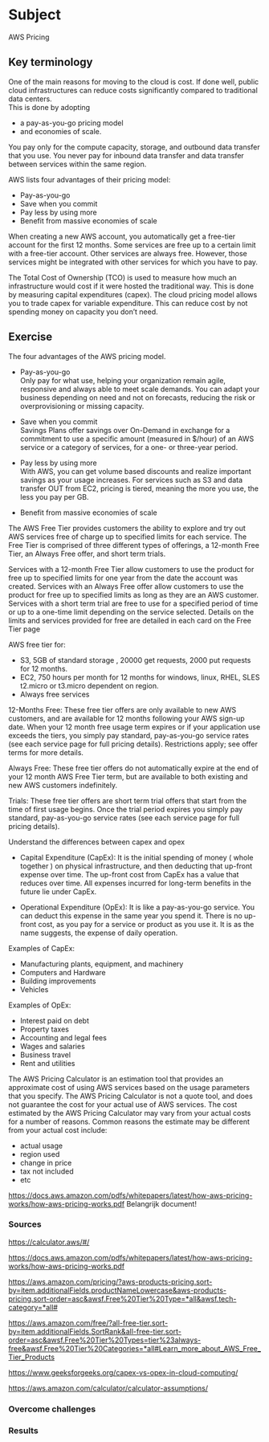 # Subject
AWS Pricing

## Key terminology
One of the main reasons for moving to the cloud is cost. If done well, public cloud infrastructures can reduce costs significantly compared to traditional data centers.  
This is done by adopting  
- a pay-as-you-go pricing model  
- and economies of scale.  

You pay only for the compute capacity, storage, and outbound data transfer that you use. You never pay for inbound data transfer and data transfer between services within the same region.  

AWS lists four advantages of their pricing model:  

- Pay-as-you-go  
- Save when you commit  
- Pay less by using more  
- Benefit from massive economies of scale  

When creating a new AWS account, you automatically get a free-tier account for the first 12 months. Some services are free up to a certain limit with a free-tier account.
Other services are always free. However, those services might be integrated with other services for which you have to pay.  

The Total Cost of Ownership (TCO) is used to measure how much an infrastructure would cost if it were hosted the traditional way. This is done by measuring capital expenditures (capex). The cloud pricing model allows you to trade capex for variable expenditure. This can reduce cost by not spending money on capacity you don’t need.


## Exercise  
The four advantages of the AWS pricing model.  
- Pay-as-you-go  
 Only pay for what use, helping your organization remain agile, responsive and always able to meet scale demands. You can adapt your business depending on need and not on forecasts, reducing the risk or overprovisioning or missing capacity.  

- Save when you commit  
Savings Plans offer savings over On-Demand in exchange for a commitment to use a specific amount (measured in $/hour) of an AWS service or a category of services, for a one- or three-year period.  

- Pay less by using more  
With AWS, you can get volume based discounts and realize important savings as your usage increases. For services such as S3 and data transfer OUT from EC2, pricing is tiered, meaning the more you use, the less you pay per GB.  

- Benefit from massive economies of scale  

The AWS Free Tier provides customers the ability to explore and try out AWS services free of charge up to specified limits for each service. The Free Tier is comprised of three different types of offerings, a 12-month Free Tier, an Always Free offer, and short term trials.  

Services with a 12-month Free Tier allow customers to use the product for free up to specified limits for one year from the date the account was created. Services with an Always Free offer allow customers to use the product for free up to specified limits as long as they are an AWS customer. Services with a short term trial are free to use for a specified period of time or up to a one-time limit depending on the service selected. Details on the limits and services provided for free are detailed in each card on the Free Tier page

AWS free tier for:  
- S3, 5GB of standard storage , 20000 get requests, 2000 put requests for 12 months.
- EC2, 750 hours per month for 12 months for windows, linux, RHEL, SLES t2.micro or t3.micro dependent on region.
- Always free services  

12-Months Free: These free tier offers are only available to new AWS customers, and are available for 12 months following your AWS sign-up date. When your 12 month free usage term expires or if your application use exceeds the tiers, you simply pay standard, pay-as-you-go service rates (see each service page for full pricing details). Restrictions apply; see offer terms for more details.

Always Free: These free tier offers do not automatically expire at the end of your 12 month AWS Free Tier term, but are available to both existing and new AWS customers indefinitely.

Trials: These free tier offers are short term trial offers that start from the time of first usage begins. Once the trial period expires you simply pay standard, pay-as-you-go service rates (see each service page for full pricing details).

Understand the differences between capex and opex  

- Capital Expenditure (CapEx): It is the initial spending of money ( whole together ) on physical infrastructure, and then deducting that up-front expense over time. The up-front cost from CapEx has a value that reduces over time. All expenses incurred for long-term benefits in the future lie under CapEx.  

- Operational Expenditure (OpEx): It is like a pay-as-you-go service. You can deduct this expense in the same year you spend it. There is no up-front cost, as you pay for a service or product as you use it. It is as the name suggests, the expense of daily operation.  

Examples of CapEx:   
- Manufacturing plants, equipment, and machinery
- Computers and Hardware
- Building improvements
- Vehicles  

Examples of OpEx:  
- Interest paid on debt
- Property taxes
- Accounting and legal fees
- Wages and salaries
- Business travel
- Rent and utilities  

The AWS Pricing Calculator is an estimation tool that provides an approximate cost of using AWS services based on the usage parameters that you specify. The AWS Pricing Calculator is not a quote tool, and does not guarantee the cost for your actual use of AWS services. The cost estimated by the AWS Pricing Calculator may vary from your actual costs for a number of reasons. Common reasons the estimate may be different from your actual cost include:  
- actual usage  
- region used  
- change in price
- tax not included  
- etc  

https://docs.aws.amazon.com/pdfs/whitepapers/latest/how-aws-pricing-works/how-aws-pricing-works.pdf  Belangrijk document!

### Sources
https://calculator.aws/#/  

https://docs.aws.amazon.com/pdfs/whitepapers/latest/how-aws-pricing-works/how-aws-pricing-works.pdf  

https://aws.amazon.com/pricing/?aws-products-pricing.sort-by=item.additionalFields.productNameLowercase&aws-products-pricing.sort-order=asc&awsf.Free%20Tier%20Type=*all&awsf.tech-category=*all#  

https://aws.amazon.com/free/?all-free-tier.sort-by=item.additionalFields.SortRank&all-free-tier.sort-order=asc&awsf.Free%20Tier%20Types=tier%23always-free&awsf.Free%20Tier%20Categories=*all#Learn_more_about_AWS_Free_Tier_Products  

https://www.geeksforgeeks.org/capex-vs-opex-in-cloud-computing/  

https://aws.amazon.com/calculator/calculator-assumptions/


### Overcome challenges


### Results